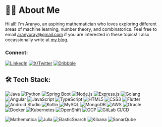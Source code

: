 # 👨‍💻 About Me
Hi all! I'm Aranyo, an aspiring mathematician who loves exploring different areas of machine learning, number theory, and combinatorics. Feel free to email aranyoray@gmail.com if you are interested in these topics! I also occassionally write at [my blog](https://what-aranyo-said.webflow.io/).

### Connect:
[![LinkedIn](https://img.shields.io/badge/LinkedIn-%230077B5.svg?style=flat-square&logo=linkedin&logoColor=white)](https://www.linkedin.com/in/aranyo/)
[![X/Twitter](https://img.shields.io/badge/X-%231DA1F2.svg?style=flat-square&logo=x&logoColor=white)](https://x.com/aranyoray)
[![Dribbble](https://img.shields.io/badge/Dribbble-%23EA4C89.svg?style=flat-square&logo=dribbble&logoColor=white)](https://dribbble.com/aranyoray)

## 🛠 Tech Stack:
![Java](https://img.shields.io/badge/Java-%23ED8B00.svg?style=flat-square&logo=java&logoColor=white)
![Python](https://img.shields.io/badge/Python-%2314354C.svg?style=flat-square&logo=python&logoColor=white)
![Spring Boot](https://img.shields.io/badge/Spring%20Boot-%236DB33F.svg?style=flat-square&logo=spring-boot&logoColor=white)
![Node.js](https://img.shields.io/badge/Node.js-%2343853D.svg?style=flat-square&logo=node.js&logoColor=white)
![Express.js](https://img.shields.io/badge/Express.js-%23000000.svg?style=flat-square&logo=express&logoColor=white)
![Golang](https://img.shields.io/badge/Golang-%2300ADD8.svg?style=flat-square&logo=go&logoColor=white)
![Angular](https://img.shields.io/badge/Angular-%23DD0031.svg?style=flat-square&logo=angular&logoColor=white)
![JavaScript](https://img.shields.io/badge/JavaScript-%23F7DF1E.svg?style=flat-square&logo=javascript&logoColor=black)
![TypeScript](https://img.shields.io/badge/TypeScript-%23007ACC.svg?style=flat-square&logo=typescript&logoColor=white)
![HTML5](https://img.shields.io/badge/HTML5-%23E34F26.svg?style=flat-square&logo=html5&logoColor=white)
![CSS3](https://img.shields.io/badge/CSS3-%231572B6.svg?style=flat-square&logo=css3&logoColor=white)
![Flutter](https://img.shields.io/badge/Flutter-%2302569B.svg?style=flat-square&logo=flutter&logoColor=white)
![Android Studio](https://img.shields.io/badge/Android%20Studio-%233DDC84.svg?style=flat-square&logo=android-studio&logoColor=white)
![Kotlin](https://img.shields.io/badge/Kotlin-%230095D5.svg?style=flat-square&logo=kotlin&logoColor=white)
![MySQL](https://img.shields.io/badge/MySQL-%234479A1.svg?style=flat-square&logo=mysql&logoColor=white)
![MongoDB](https://img.shields.io/badge/MongoDB-%2347A248.svg?style=flat-square&logo=mongodb&logoColor=white)
![AWS](https://img.shields.io/badge/AWS-%23FF9900.svg?style=flat-square&logo=amazon-aws&logoColor=white)
![Oracle](https://img.shields.io/badge/Oracle-%23F80000.svg?style=flat-square&logo=oracle&logoColor=white)
![Docker](https://img.shields.io/badge/Docker-%232496ED.svg?style=flat-square&logo=docker&logoColor=white)
![Kubernetes](https://img.shields.io/badge/Kubernetes-%23326CE5.svg?style=flat-square&logo=kubernetes&logoColor=white)
![OpenShift](https://img.shields.io/badge/OpenShift-%23EE0000.svg?style=flat-square&logo=redhatopenshift&logoColor=white)
![GCP](https://img.shields.io/badge/Google%20Cloud-%234285F4.svg?style=flat-square&logo=google-cloud&logoColor=white)
![GitLab CI/CD](https://img.shields.io/badge/GitLab%20CI%2FCD-%23FCA121.svg?style=flat-square&logo=gitlab&logoColor=white)

![Mathematica](https://img.shields.io/badge/Mathematica-%23DD1100.svg?style=flat-square&logo=wolfram&logoColor=white)
![Julia](https://img.shields.io/badge/Julia-%231A1A1A.svg?style=flat-square&logo=julia&logoColor=white)
![ElasticSearch](https://img.shields.io/badge/ElasticSearch-%23005571.svg?style=flat-square&logo=elasticsearch&logoColor=white)
![Kibana](https://img.shields.io/badge/Kibana-%23005571.svg?style=flat-square&logo=kibana&logoColor=white)
![SonarQube](https://img.shields.io/badge/SonarQube-%234E9BCD.svg?style=flat-square&logo=sonarqube&logoColor=white)
